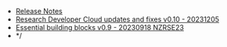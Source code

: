 * [Release Notes](20231205-research-developer-cloud-updates-and-fixes-v0.10.md)
* [Research Developer Cloud updates and fixes v0.10 - 20231205](20231205-research-developer-cloud-updates-and-fixes-v0.10.md)
* [Essential building blocks v0.9 - 20230918 NZRSE23](20230918-essential-building-blocks-v0.9.md)
* */